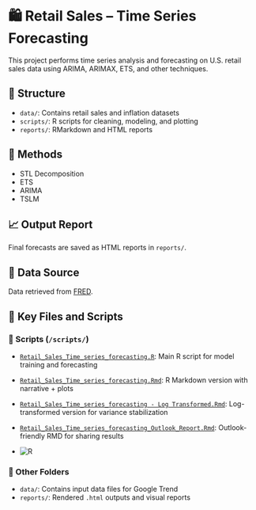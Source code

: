 # 🛍️ Retail Sales – Time Series Forecasting

This project performs time series analysis and forecasting on U.S. retail sales data using ARIMA, ARIMAX, ETS, and other techniques.

## 📁 Structure

- `data/`: Contains retail sales and inflation datasets
- `scripts/`: R scripts for cleaning, modeling, and plotting
- `reports/`: RMarkdown and HTML reports

## 🔧 Methods

- STL Decomposition
- ETS
- ARIMA
- TSLM

## 📈 Output Report

Final forecasts are saved as HTML reports in `reports/`.

## 🔗 Data Source

Data retrieved from [FRED](https://fred.stlouisfed.org).

## 📄 Key Files and Scripts

### 🔹 Scripts (`/scripts/`)
- [`Retail_Sales_Time_series_forecasting.R`](scripts/Retail_Sales_Time_series_forecasting.R): Main R script for model training and forecasting
- [`Retail_Sales_Time_series_forecasting.Rmd`](scripts/Retail_Sales_Time_series_forecasting.Rmd): R Markdown version with narrative + plots
- [`Retail_Sales_Time_series_forecasting - Log Transformed.Rmd`](scripts/Retail_Sales_Time_series_forecasting%20-%20Log%20Transformed.Rmd): Log-transformed version for variance stabilization
- [`Retail_Sales_Time_series_forecasting_Outlook_Report.Rmd`](scripts/Retail_Sales_Time_series_forecasting_Outlook_Report.Rmd): Outlook-friendly RMD for sharing results

- ![R](https://img.shields.io/badge/language-R-blue.svg)


### 📁 Other Folders
- `data/`: Contains input data files for Google Trend
- `reports/`: Rendered `.html` outputs and visual reports
